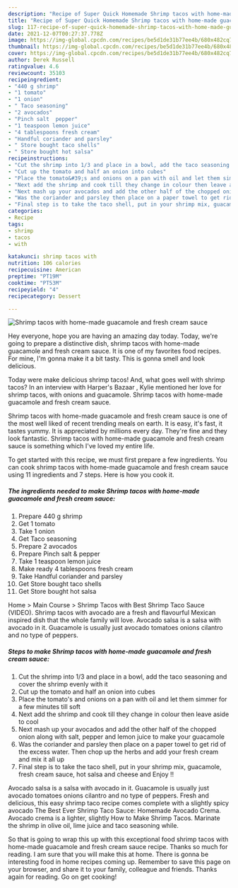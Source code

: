 ```yaml
---
description: "Recipe of Super Quick Homemade Shrimp tacos with home-made guacamole and fresh cream sauce"
title: "Recipe of Super Quick Homemade Shrimp tacos with home-made guacamole and fresh cream sauce"
slug: 117-recipe-of-super-quick-homemade-shrimp-tacos-with-home-made-guacamole-and-fresh-cream-sauce
date: 2021-12-07T00:27:37.778Z
image: https://img-global.cpcdn.com/recipes/be5d1de31b77ee4b/680x482cq70/shrimp-tacos-with-home-made-guacamole-and-fresh-cream-sauce-recipe-main-photo.jpg
thumbnail: https://img-global.cpcdn.com/recipes/be5d1de31b77ee4b/680x482cq70/shrimp-tacos-with-home-made-guacamole-and-fresh-cream-sauce-recipe-main-photo.jpg
cover: https://img-global.cpcdn.com/recipes/be5d1de31b77ee4b/680x482cq70/shrimp-tacos-with-home-made-guacamole-and-fresh-cream-sauce-recipe-main-photo.jpg
author: Derek Russell
ratingvalue: 4.6
reviewcount: 35103
recipeingredient:
- "440 g shrimp"
- "1 tomato"
- "1 onion"
- " Taco seasoning"
- "2 avocados"
- "Pinch salt  pepper"
- "1 teaspoon lemon juice"
- "4 tablespoons fresh cream"
- "Handful coriander and parsley"
- " Store bought taco shells"
- " Store bought hot salsa"
recipeinstructions:
- "Cut the shrimp into 1/3 and place in a bowl, add the taco seasoning and cover the shrimp evenly with it"
- "Cut up the tomato and half an onion into cubes"
- "Place the tomato&#39;s and onions on a pan with oil and let them simmer for a few minutes till soft"
- "Next add the shrimp and cook till they change in colour then leave aside to cool"
- "Next mash up your avocados and add the other half of the chopped onion along with salt, pepper and lemon juice to make your guacamole"
- "Was the coriander and parsley then place on a paper towel to get rid of the excess water. Then chop up the herbs and add your fresh cream and mix it all up"
- "Final step is to take the taco shell, put in your shrimp mix, guacamole, fresh cream sauce, hot salsa and cheese and Enjoy !!"
categories:
- Recipe
tags:
- shrimp
- tacos
- with

katakunci: shrimp tacos with 
nutrition: 106 calories
recipecuisine: American
preptime: "PT19M"
cooktime: "PT53M"
recipeyield: "4"
recipecategory: Dessert

---
```



![Shrimp tacos with home-made guacamole and fresh cream sauce](https://img-global.cpcdn.com/recipes/be5d1de31b77ee4b/680x482cq70/shrimp-tacos-with-home-made-guacamole-and-fresh-cream-sauce-recipe-main-photo.jpg)

Hey everyone, hope you are having an amazing day today. Today, we're going to prepare a distinctive dish, shrimp tacos with home-made guacamole and fresh cream sauce. It is one of my favorites food recipes. For mine, I'm gonna make it a bit tasty. This is gonna smell and look delicious.

Today were make delicious shrimp tacos! And, what goes well with shrimp tacos? In an interview with Harper&#39;s Bazaar , Kylie mentioned her love for shrimp tacos, with onions and guacamole. Shrimp tacos with home-made guacamole and fresh cream sauce.

Shrimp tacos with home-made guacamole and fresh cream sauce is one of the most well liked of recent trending meals on earth. It is easy, it's fast, it tastes yummy. It is appreciated by millions every day. They're fine and they look fantastic. Shrimp tacos with home-made guacamole and fresh cream sauce is something which I've loved my entire life.


To get started with this recipe, we must first prepare a few ingredients. You can cook shrimp tacos with home-made guacamole and fresh cream sauce using 11 ingredients and 7 steps. Here is how you cook it.

<!--inarticleads1-->

##### The ingredients needed to make Shrimp tacos with home-made guacamole and fresh cream sauce:

1. Prepare 440 g shrimp
1. Get 1 tomato
1. Take 1 onion
1. Get  Taco seasoning
1. Prepare 2 avocados
1. Prepare Pinch salt &amp; pepper
1. Take 1 teaspoon lemon juice
1. Make ready 4 tablespoons fresh cream
1. Take Handful coriander and parsley
1. Get  Store bought taco shells
1. Get  Store bought hot salsa


Home &gt; Main Course &gt; Shrimp Tacos with Best Shrimp Taco Sauce (VIDEO). Shrimp tacos with avocado are a fresh and flavourful Mexican inspired dish that the whole family will love. Avocado salsa is a salsa with avocado in it. Guacamole is usually just avocado tomatoes onions cilantro and no type of peppers. 

<!--inarticleads2-->

##### Steps to make Shrimp tacos with home-made guacamole and fresh cream sauce:

1. Cut the shrimp into 1/3 and place in a bowl, add the taco seasoning and cover the shrimp evenly with it
1. Cut up the tomato and half an onion into cubes
1. Place the tomato&#39;s and onions on a pan with oil and let them simmer for a few minutes till soft
1. Next add the shrimp and cook till they change in colour then leave aside to cool
1. Next mash up your avocados and add the other half of the chopped onion along with salt, pepper and lemon juice to make your guacamole
1. Was the coriander and parsley then place on a paper towel to get rid of the excess water. Then chop up the herbs and add your fresh cream and mix it all up
1. Final step is to take the taco shell, put in your shrimp mix, guacamole, fresh cream sauce, hot salsa and cheese and Enjoy !!


Avocado salsa is a salsa with avocado in it. Guacamole is usually just avocado tomatoes onions cilantro and no type of peppers. Fresh and delicious, this easy shrimp taco recipe comes complete with a slightly spicy avocado The Best Ever Shrimp Taco Sauce: Homemade Avocado Crema. Avocado crema is a lighter, slightly How to Make Shrimp Tacos. Marinate the shrimp in olive oil, lime juice and taco seasoning while. 

So that is going to wrap this up with this exceptional food shrimp tacos with home-made guacamole and fresh cream sauce recipe. Thanks so much for reading. I am sure that you will make this at home. There is gonna be interesting food in home recipes coming up. Remember to save this page on your browser, and share it to your family, colleague and friends. Thanks again for reading. Go on get cooking!
